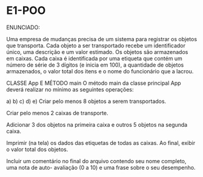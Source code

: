 # E1-POO

ENUNCIADO:

Uma empresa de mudanças precisa de um sistema para registrar os objetos que transporta. Cada objeto a
ser transportado recebe um identificador único, uma descrição e um valor estimado. Os objetos são
armazenados em caixas. Cada caixa é identificada por uma etiqueta que contém um número de série de 3
dígitos (e inicia em 100), a quantidade de objetos armazenados, o valor total dos itens e o nome do
funcionário que a lacrou.

CLASSE App E MÉTODO main
O método main da classe principal App deverá realizar no mínimo as seguintes operações:

a) b) c) d) e) Criar pelo menos 8 objetos a serem transportados.

Criar pelo menos 2 caixas de transporte.

Adicionar 3 dos objetos na primeira caixa e outros 5 objetos na segunda caixa.

Imprimir (na tela) os dados das etiquetas de todas as caixas. Ao final, exibir o valor total dos
objetos.

Incluir um comentário no final do arquivo contendo seu nome completo, uma nota de auto-
avaliação (0 a 10) e uma frase sobre o seu desempenho.
